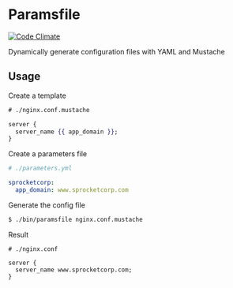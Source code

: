 Paramsfile
==========

[![Code Climate](https://codeclimate.com/github/garethrees/paramsfile.png)](https://codeclimate.com/github/garethrees/paramsfile)

Dynamically generate configuration files with YAML and Mustache

Usage
-----

Create a template

```mustache
# ./nginx.conf.mustache

server {
  server_name {{ app_domain }};
}
```

Create a parameters file

```yaml
# ./parameters.yml

sprocketcorp:
  app_domain: www.sprocketcorp.com
```

Generate the config file

```sh
$ ./bin/paramsfile nginx.conf.mustache
```

Result

```nginx
# ./nginx.conf

server {
  server_name www.sprocketcorp.com;
}
```
